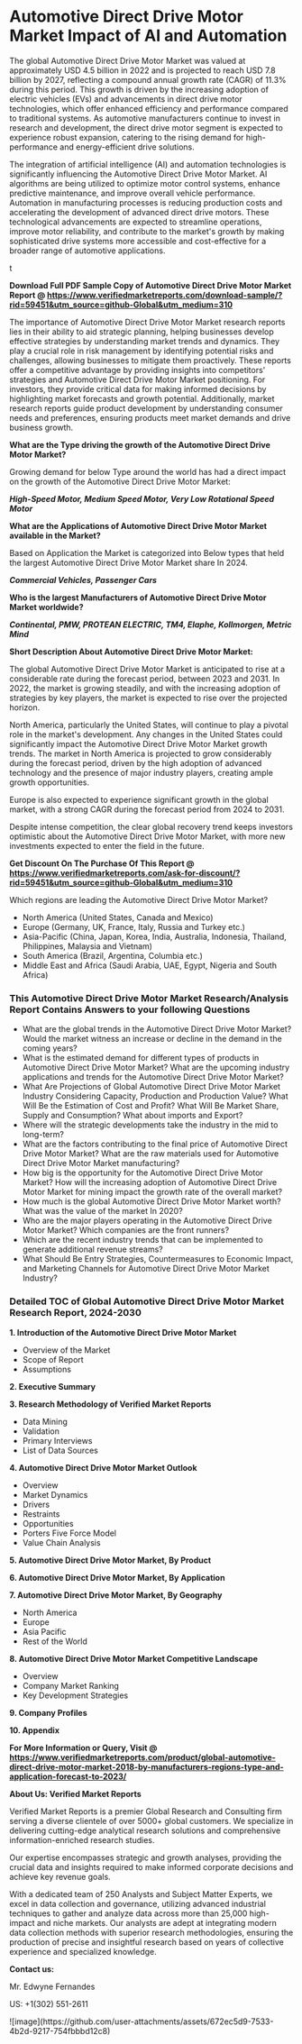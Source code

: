 <h1>Automotive Direct Drive Motor Market Impact of AI and Automation</h1><p>The global Automotive Direct Drive Motor Market was valued at approximately USD 4.5 billion in 2022 and is projected to reach USD 7.8 billion by 2027, reflecting a compound annual growth rate (CAGR) of 11.3% during this period. This growth is driven by the increasing adoption of electric vehicles (EVs) and advancements in direct drive motor technologies, which offer enhanced efficiency and performance compared to traditional systems. As automotive manufacturers continue to invest in research and development, the direct drive motor segment is expected to experience robust expansion, catering to the rising demand for high-performance and energy-efficient drive solutions.</p><p>The integration of artificial intelligence (AI) and automation technologies is significantly influencing the Automotive Direct Drive Motor Market. AI algorithms are being utilized to optimize motor control systems, enhance predictive maintenance, and improve overall vehicle performance. Automation in manufacturing processes is reducing production costs and accelerating the development of advanced direct drive motors. These technological advancements are expected to streamline operations, improve motor reliability, and contribute to the market's growth by making sophisticated drive systems more accessible and cost-effective for a broader range of automotive applications.</p>t</p><p id="" class=""><strong>Download Full PDF Sample Copy of Automotive Direct Drive Motor Market Report @ <a href="https://www.verifiedmarketreports.com/download-sample/?rid=59451&utm_source=github-Global&utm_medium=310" target="_blank">https://www.verifiedmarketreports.com/download-sample/?rid=59451&utm_source=github-Global&utm_medium=310</a></strong></p><p>The importance of&nbsp;Automotive Direct Drive Motor Market research reports lies in their ability to aid strategic planning, helping businesses develop effective strategies by understanding market trends and dynamics. They play a crucial role in risk management by identifying potential risks and challenges, allowing businesses to mitigate them proactively. These reports offer a competitive advantage by providing insights into competitors' strategies and Automotive Direct Drive Motor Market positioning. For investors, they provide critical data for making informed decisions by highlighting market forecasts and growth potential. Additionally, market research reports guide product development by understanding consumer needs and preferences, ensuring products meet market demands and drive business growth.</p><p><strong>What are the&nbsp;Type driving the growth of the Automotive Direct Drive Motor Market?</strong></p><p id="" class="">Growing demand for below Type around the world has had a direct impact on the growth of the Automotive Direct Drive Motor Market:</p><em><strong>High-Speed Motor, Medium Speed Motor, Very Low Rotational Speed Motor</strong></em></p><strong>What are the&nbsp;Applications&nbsp;of Automotive Direct Drive Motor Market available in the Market?</strong></p><p id="" class="">Based on Application the Market is categorized into Below types that held the largest Automotive Direct Drive Motor Market share In 2024.</p><em><strong>Commercial Vehicles, Passenger Cars</strong></em></p><strong>Who is the largest Manufacturers of Automotive Direct Drive Motor Market worldwide?</strong></p><p><em><strong>Continental, PMW, PROTEAN ELECTRIC, TM4, Elaphe, Kollmorgen, Metric Mind</strong></em></p><p id="" class=""><strong>Short Description About Automotive Direct Drive Motor Market:</strong></p><p>The global Automotive Direct Drive Motor Market is anticipated to rise at a considerable rate during the forecast period, between 2023 and 2031. In 2022, the market is growing steadily, and with the increasing adoption of strategies by key players, the market is expected to rise over the projected horizon.</p><p>North America, particularly the United States, will continue to play a pivotal role in the market's development. Any changes in the United States could significantly impact the Automotive Direct Drive Motor Market growth trends. The market in North America is projected to grow considerably during the forecast period, driven by the high adoption of advanced technology and the presence of major industry players, creating ample growth opportunities.</p><p>Europe is also expected to experience significant growth in the global market, with a strong CAGR during the forecast period from 2024 to 2031.</p><p>Despite intense competition, the clear global recovery trend keeps investors optimistic about the Automotive Direct Drive Motor Market, with more new investments expected to enter the field in the future.</p><p id="" class=""><strong>Get Discount On The Purchase Of This Report @ <a href="https://www.verifiedmarketreports.com/ask-for-discount/?rid=59451&utm_source=github-Global&utm_medium=310" target="_blank">https://www.verifiedmarketreports.com/ask-for-discount/?rid=59451&utm_source=github-Global&utm_medium=310</a></strong></p>Which regions are leading the Automotive Direct Drive Motor Market?</p><ul><li>North America (United States, Canada and Mexico)</li><li>Europe (Germany, UK, France, Italy, Russia and Turkey etc.)</li><li>Asia-Pacific (China, Japan, Korea, India, Australia, Indonesia, Thailand, Philippines, Malaysia and Vietnam)</li><li>South America (Brazil, Argentina, Columbia etc.)</li><li>Middle East and Africa (Saudi Arabia, UAE, Egypt, Nigeria and South Africa)</li></ul><h3 id="" class="">This Automotive Direct Drive Motor Market Research/Analysis Report Contains Answers to your following Questions</h3><ul><li>What are the global trends in the Automotive Direct Drive Motor Market? Would the market witness an increase or decline in the demand in the coming years?</li><li>What is the estimated demand for different types of products in Automotive Direct Drive Motor Market? What are the upcoming industry applications and trends for the Automotive Direct Drive Motor Market?</li><li>What Are Projections of Global Automotive Direct Drive Motor Market Industry Considering Capacity, Production and Production Value? What Will Be the Estimation of Cost and Profit? What Will Be Market Share, Supply and Consumption? What about imports and Export?</li><li>Where will the strategic developments take the industry in the mid to long-term?</li><li>What are the factors contributing to the final price of Automotive Direct Drive Motor Market? What are the raw materials used for Automotive Direct Drive Motor Market manufacturing?</li><li>How big is the opportunity for the Automotive Direct Drive Motor Market? How will the increasing adoption of Automotive Direct Drive Motor Market for mining impact the growth rate of the overall market?</li><li>How much is the global Automotive Direct Drive Motor Market worth? What was the value of the market In 2020?</li><li>Who are the major players operating in the Automotive Direct Drive Motor Market? Which companies are the front runners?</li><li>Which are the recent industry trends that can be implemented to generate additional revenue streams?</li><li>What Should Be Entry Strategies, Countermeasures to Economic Impact, and Marketing Channels for Automotive Direct Drive Motor Market Industry?</li></ul><h3 id="" class="">Detailed TOC of Global Automotive Direct Drive Motor Market Research Report, 2024-2030</h3><p id="" class=""><strong>1. Introduction of the Automotive Direct Drive Motor Market</strong></p><ul><li>Overview of the Market</li><li>Scope of Report</li><li>Assumptions</li></ul><p id="" class=""><strong>2. Executive Summary</strong></p><p id="" class=""><strong>3. Research Methodology of Verified Market Reports</strong></p><ul><li>Data Mining</li><li>Validation</li><li>Primary Interviews</li><li>List of Data Sources</li></ul><p id="" class=""><strong>4. Automotive Direct Drive Motor Market Outlook</strong></p><ul><li>Overview</li><li>Market Dynamics</li><li>Drivers</li><li>Restraints</li><li>Opportunities</li><li>Porters Five Force Model</li><li>Value Chain Analysis</li></ul><p id="" class=""><strong>5. Automotive Direct Drive Motor Market, By Product</strong></p><p id="" class=""><strong>6. Automotive Direct Drive Motor Market, By Application</strong></p><p id="" class=""><strong>7. Automotive Direct Drive Motor Market, By Geography</strong></p><ul><li>North America</li><li>Europe</li><li>Asia Pacific</li><li>Rest of the World</li></ul><p id="" class=""><strong>8. Automotive Direct Drive Motor Market Competitive Landscape</strong></p><ul><li>Overview</li><li>Company Market Ranking</li><li>Key Development Strategies</li></ul><p id="" class=""><strong>9. Company Profiles</strong></p><p id="" class=""><strong>10. Appendix</strong></p><p id="" class=""><strong>For More Information or Query, Visit @ <a href="https://www.verifiedmarketreports.com/product/global-automotive-direct-drive-motor-market-2018-by-manufacturers-regions-type-and-application-forecast-to-2023/" target="_blank">https://www.verifiedmarketreports.com/product/global-automotive-direct-drive-motor-market-2018-by-manufacturers-regions-type-and-application-forecast-to-2023/</a></strong></p><p id="" class=""><strong>About Us: Verified Market Reports</strong></p><p id="" class="">Verified Market Reports is a premier Global Research and Consulting firm serving a diverse clientele of over 5000+ global customers. We specialize in delivering cutting-edge analytical research solutions and comprehensive information-enriched research studies.</p><p id="" class="">Our expertise encompasses strategic and growth analyses, providing the crucial data and insights required to make informed corporate decisions and achieve key revenue goals.</p><p id="" class="">With a dedicated team of 250 Analysts and Subject Matter Experts, we excel in data collection and governance, utilizing advanced industrial techniques to gather and analyze data across more than 25,000 high-impact and niche markets. Our analysts are adept at integrating modern data collection methods with superior research methodologies, ensuring the production of precise and insightful research based on years of collective experience and specialized knowledge.</p><p id="" class=""><strong>Contact us:</strong></p><p id="" class="">Mr. Edwyne Fernandes</p><p id="" class="">US: +1(302) 551-2611</p>
![image](https://github.com/user-attachments/assets/672ec5d9-7533-4b2d-9217-754fbbbd12c8)
